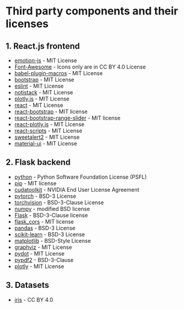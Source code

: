 # Third party components and their licenses

## 1. React.js frontend

 - [emotion-js](https://github.com/emotion-js/emotion) - MIT License
 - [Font-Awesome](https://github.com/FortAwesome/Font-Awesome) - Icons only are in CC BY 4.0 License
 - [babel-plugin-macros](https://github.com/kentcdodds/babel-plugin-macros) - MIT License
 - [bootstrap](https://github.com/twbs/bootstrap) - MIT License
 - [eslint](https://github.com/eslint/eslint) - MIT License
 - [notistack](https://github.com/iamhosseindhv/notistack) - MIT License
 - [plotly.js](https://github.com/plotly/plotly.js) - MIT License
 - [react](https://github.com/facebook/react) - MIT License
 - [react-bootstrap](https://github.com/react-bootstrap/react-bootstrap) - MIT license
 - [react-bootstrap-range-slider](https://github.com/jaywilz/react-bootstrap-range-slider) - MIT license
 - [react-plotly.js](https://github.com/plotly/react-plotly.js) - MIT License
 - [react-scripts](https://github.com/facebook/create-react-app) - MIT License
 - [sweetalert2](https://github.com/sweetalert2/sweetalert2) - MIT License
 - [material-ui](https://github.com/mui/material-ui) - MIT License

## 2. Flask backend

 - [python](https://github.com/python/cpython) - Python Software Foundation License (PSFL)
 - [pip](https://github.com/pypa/pip) - MIT license
 - [cudatoolkit](https://docs.nvidia.com/cuda/eula/index.html) - NVIDIA End User License Agreement
 - [pytorch](https://github.com/pytorch/pytorch) - BSD-3 License
 - [torchvision](https://github.com/pytorch/vision) - BSD-3-Clause License
 - [numpy](https://github.com/numpy/numpy) - modified BSD license
 - [Flask](https://github.com/pallets/flask) - BSD-3-Clause license
 - [flask_cors](https://github.com/corydolphin/flask-cors) - MIT license
 - [pandas](https://github.com/pandas-dev/pandas) - BSD-3 License
 - [scikit-learn](https://github.com/scikit-learn/scikit-learn) - BSD-3 License
 - [matplotlib](https://github.com/matplotlib/matplotlib) - BSD-Style License
 - [graphviz](https://github.com/graphp/graphviz) - MIT License
 - [pydot](https://github.com/pydot/pydot) - MIT License
 - [pypdf2](https://libraries.io/pypi/PyPDF2) - BSD-3-Clause
 - [plotly](https://github.com/plotly/plotly.py) - MIT License

## 3. Datasets

 - [iris](https://archive.ics.uci.edu/dataset/53/iris) - CC BY 4.0
